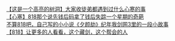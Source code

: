 [【这是一个高亮的树洞】大家收徒弟都遇到过什么心寒的事](http://tieba.baidu.com/p/3430062169?see_lz=1&pn=)   
[【心塞】818那个说先钱后码拿了钱后失踪一个星期的奇葩](http://tieba.baidu.com/p/3430569373?see_lz=1&pn=)   
[不算818吧，自己写的小小说《夕颜劫》纪年我剑网3里的一段小故事](http://tieba.baidu.com/p/3431196687?see_lz=1&pn=)   
[【818】让更多的人看看，这个藏剑，这个帮会的人](http://tieba.baidu.com/p/3431485193?see_lz=1&pn=)   
